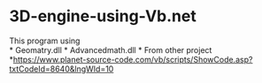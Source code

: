 # 3D-engine-using-Vb.net
This program using  
              * Geomatry.dll 
              * Advancedmath.dll 
              * From other project
*https://www.planet-source-code.com/vb/scripts/ShowCode.asp?txtCodeId=8640&lngWId=10
